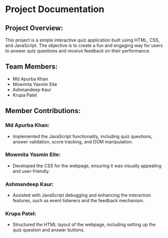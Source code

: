 # Project Documentation

## Project Overview:
This project is a simple interactive quiz application built using HTML, CSS, and JavaScript. The objective is to create a fun and engaging way for users to answer quiz questions and receive feedback on their performance.

## Team Members:
- Md Apurba Khan
- Mowmita Yasmin Eite
- Ashmandeep Kaur
- Krupa Patel

## Member Contributions:

### Md Apurba Khan:
- Implemented the JavaScript functionality, including quiz questions, answer validation, score tracking, and DOM manipulation.

### Mowmita Yasmin Eite:
- Developed the CSS for the webpage, ensuring it was visually appealing and user-friendly.

### Ashmandeep Kaur:
- Assisted with JavaScript debugging and enhancing the interaction features, such as event listeners and the feedback mechanism.

### Krupa Patel:
- Structured the HTML layout of the webpage, including setting up the quiz question and answer buttons.